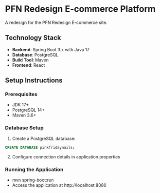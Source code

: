 # PFN Redesign E-commerce Platform

A redesign for the PFN Redesign E-commerce site.

## Technology Stack

- **Backend**: Spring Boot 3.x with Java 17
- **Database**: PostgreSQL
- **Build Tool**: Maven
- **Frontend**: React

## Setup Instructions

### Prerequisites
- JDK 17+
- PostgreSQL 14+
- Maven 3.6+

### Database Setup
1. Create a PostgreSQL database:
```sql
CREATE DATABASE pinkfridaynails;
```

2. Configure connection details in application.properties

### Running the Application
- mvn spring-boot:run
- Access the application at http://localhost:8080
